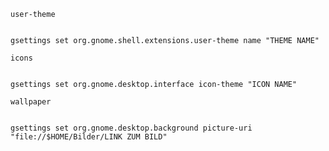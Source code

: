 

`user-theme`
```terminal

gsettings set org.gnome.shell.extensions.user-theme name "THEME NAME"
```

`icons`
```terminal

gsettings set org.gnome.desktop.interface icon-theme "ICON NAME" 
```

`wallpaper`
```terminal

gsettings set org.gnome.desktop.background picture-uri "file://$HOME/Bilder/LINK ZUM BILD"
```



